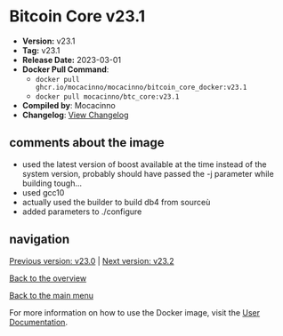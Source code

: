 # Bitcoin Core v23.1

- **Version:** v23.1
- **Tag:** v23.1
- **Release Date:** 2023-03-01
- **Docker Pull Command**:
  - `docker pull ghcr.io/mocacinno/mocacinno/bitcoin_core_docker:v23.1`
  - `docker pull mocacinno/btc_core:v23.1`
- **Compiled by**: Mocacinno
- **Changelog**: [View Changelog](https://github.com/bitcoin/bitcoin/blob/v23.1/doc/release-notes.md)

## comments about the image

- used the latest version of boost available at the time instead of the system version, probably should have passed the -j parameter while building tough...
- used gcc10
- actually used the builder to build db4 from sourceù
- added parameters to ./configure

## navigation

[Previous version: v23.0](./v23.0.md) | [Next version: v23.2](./v23.2.md)

[Back to the overview](./Readme.md)

[Back to the main menu](../Readme.md)

For more information on how to use the Docker image, visit the [User Documentation](../userdocs/Readme.md).

<!-- Google tag (gtag.js) -->
<script async src="https://www.googletagmanager.com/gtag/js?id=G-BPC6NC6FF9"></script>
<script>
  window.dataLayer = window.dataLayer || [];
  function gtag(){dataLayer.push(arguments);}
  gtag('js', new Date());

  gtag('config', 'G-BPC6NC6FF9');
</script>
